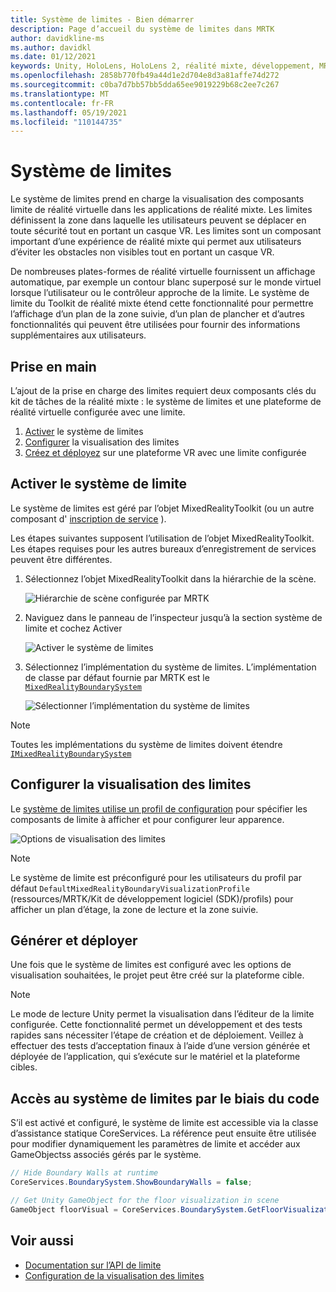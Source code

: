 ```yaml
---
title: Système de limites - Bien démarrer
description: Page d’accueil du système de limites dans MRTK
author: davidkline-ms
ms.author: davidkl
ms.date: 01/12/2021
keywords: Unity, HoloLens, HoloLens 2, réalité mixte, développement, MRTK, système de limite,
ms.openlocfilehash: 2858b770fb49a44d1e2d704e8d3a81affe74d272
ms.sourcegitcommit: c0ba7d7bb57bb5dda65ee9019229b68c2ee7c267
ms.translationtype: MT
ms.contentlocale: fr-FR
ms.lasthandoff: 05/19/2021
ms.locfileid: "110144735"
---
```

# <a name="boundary-system"></a>Système de limites

Le système de limites prend en charge la visualisation des composants limite de réalité virtuelle dans les applications de réalité mixte. Les limites définissent la zone dans laquelle les utilisateurs peuvent se déplacer en toute sécurité tout en portant un casque VR. Les limites sont un composant important d’une expérience de réalité mixte qui permet aux utilisateurs d’éviter les obstacles non visibles tout en portant un casque VR.

De nombreuses plates-formes de réalité virtuelle fournissent un affichage automatique, par exemple un contour blanc superposé sur le monde virtuel lorsque l’utilisateur ou le contrôleur approche de la limite. Le système de limite du Toolkit de réalité mixte étend cette fonctionnalité pour permettre l’affichage d’un plan de la zone suivie, d’un plan de plancher et d’autres fonctionnalités qui peuvent être utilisées pour fournir des informations supplémentaires aux utilisateurs.

## <a name="getting-started"></a>Prise en main

L’ajout de la prise en charge des limites requiert deux composants clés du kit de tâches de la réalité mixte : le système de limites et une plateforme de réalité virtuelle configurée avec une limite.

1. [Activer](#enable-boundary-system) le système de limites
2. [Configurer](#configure-boundary-visualization) la visualisation des limites
3. [Créez et déployez](#build-and-deploy) sur une plateforme VR avec une limite configurée

## <a name="enable-boundary-system"></a>Activer le système de limite

Le système de limites est géré par l’objet MixedRealityToolkit (ou un autre composant d' [inscription de service](xref:Microsoft.MixedReality.Toolkit.IMixedRealityServiceRegistrar) ).

Les étapes suivantes supposent l’utilisation de l’objet MixedRealityToolkit. Les étapes requises pour les autres bureaux d’enregistrement de services peuvent être différentes.

1. Sélectionnez l’objet MixedRealityToolkit dans la hiérarchie de la scène.

    ![Hiérarchie de scène configurée par MRTK](../images/MRTK_ConfiguredHierarchy.png)

1. Naviguez dans le panneau de l’inspecteur jusqu’à la section système de limite et cochez Activer

    ![Activer le système de limites](../images/boundary/MRTKConfig_Boundary.png)

1. Sélectionnez l’implémentation du système de limites. L’implémentation de classe par défaut fournie par MRTK est le [`MixedRealityBoundarySystem`](xref:Microsoft.MixedReality.Toolkit.Boundary.MixedRealityBoundarySystem)

    ![Sélectionner l’implémentation du système de limites](../images/boundary/BoundarySelectSystemType.png)

> [!NOTE]
> Toutes les implémentations du système de limites doivent étendre [`IMixedRealityBoundarySystem`](xref:Microsoft.MixedReality.Toolkit.Boundary.IMixedRealityBoundarySystem)

## <a name="configure-boundary-visualization"></a>Configurer la visualisation des limites

Le [système de limites utilise un profil de configuration](configuring-boundary-visualization.md) pour spécifier les composants de limite à afficher et pour configurer leur apparence.

![Options de visualisation des limites](../images/boundary/BoundaryVisualizationProfile.png)

> [!NOTE]
> Le système de limite est préconfiguré pour les utilisateurs du profil par défaut `DefaultMixedRealityBoundaryVisualizationProfile` (ressources/MRTK/Kit de développement logiciel (SDK)/profils) pour afficher un plan d’étage, la zone de lecture et la zone suivie.

## <a name="build-and-deploy"></a>Générer et déployer

Une fois que le système de limites est configuré avec les options de visualisation souhaitées, le projet peut être créé sur la plateforme cible.

> [!NOTE]
> Le mode de lecture Unity permet la visualisation dans l’éditeur de la limite configurée. Cette fonctionnalité permet un développement et des tests rapides sans nécessiter l’étape de création et de déploiement. Veillez à effectuer des tests d’acceptation finaux à l’aide d’une version générée et déployée de l’application, qui s’exécute sur le matériel et la plateforme cibles.

## <a name="accessing-boundary-system-via-code"></a>Accès au système de limites par le biais du code

S’il est activé et configuré, le système de limite est accessible via la classe d’assistance statique CoreServices. La référence peut ensuite être utilisée pour modifier dynamiquement les paramètres de limite et accéder aux GameObjectss associés gérés par le système.

```c#
// Hide Boundary Walls at runtime
CoreServices.BoundarySystem.ShowBoundaryWalls = false;

// Get Unity GameObject for the floor visualization in scene
GameObject floorVisual = CoreServices.BoundarySystem.GetFloorVisualization();
```

## <a name="see-also"></a>Voir aussi

- [Documentation sur l’API de limite](xref:Microsoft.MixedReality.Toolkit.Boundary)
- [Configuration de la visualisation des limites](configuring-boundary-visualization.md)

